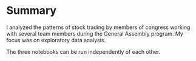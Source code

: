 # Summary

I analyzed the patterns of stock trading by members of congress working with several team members during the General Assembly program. My focus was on exploratory data analysis.

The three notebooks can be run independently of each other.
